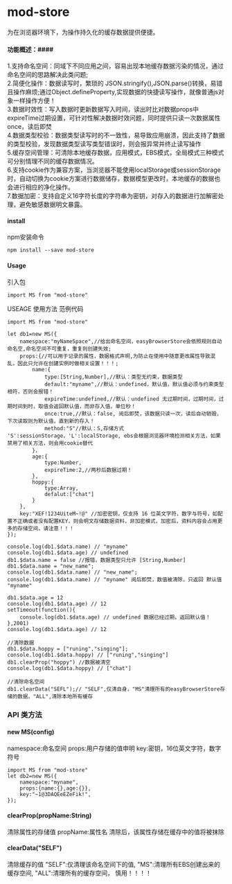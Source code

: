 # mod-store #

为在浏览器环境下，为操作持久化的缓存数据提供便捷。<br>

#### 功能概述：####
1.支持命名空间：同域下不同应用之间，容易出现本地缓存数据污染的情况，通过命名空间的思路解决此类问题;<br>
2.简便化操作：数据读写时，繁琐的 JSON.stringify(),JSON.parse()转换，易错且操作麻烦;通过Object.defineProperty,实现数据的快捷读写操作，就像普通js对象一样操作方便！<br>
3.数据时效性：写入数据时更新数据写入时间，读出时比对数据props中expireTime过期设置，可针对性解决数据时效问题，同时提供只读一次数据属性once，读后即焚<br>
4.数据类型校验：数据类型读写时的不一致性，易导致应用崩溃，因此支持了数据的类型校验，发现数据类型读写类型错误时，则会报异常并终止读写操作<br>
5.缓存空间管理：可清除本地缓存数据，应用模式，EBS模式，全局模式三种模式可分别情理不同的缓存数据情况。<br>
6.支持cookie作为兼容方案，当浏览器不能使用localStorage或sessionStorage时，自动切换为cookie方案进行数据储存，数据模型更改时，本地缓存的数据也会进行相应的净化操作。<br>
7.数据加密：支持自定义16字符长度的字符串为密钥，对存入的数据进行加解密处理，避免敏感数据明文暴露。<br>
#### install ####
npm安装命令
```
npm install --save mod-store
```

#### Usage ####

引入包
```
import MS from "mod-store"
```

USEAGE 使用方法 范例代码

```
import MS from "mod-store"

let db1=new MS({
    namespace:"myNameSpace",//给出命名空间，easyBrowserStore会依照规则自动命名空,命名空间不可重复，重复则创建失效;
    props:{//可以用于记录的属性，数据格式声明,为防止在使用中随意更改属性导致混乱，因此只允许在创建实例时做相关设置！！！;
        name:{
            type:[String,Number],//默认：类型无约束，数据类型
            default:"myname",//默认：undefined，默认值，默认值必须与约束类型相符，否则会报错！
            expireTime:undefined,//默认：undefined 无过期时间，过期时间，过期时间到时，取值会返回默认值，而非存入值，单位秒！
            once:true,//默认：false, 阅后即焚，该数据只读一次，读后自动销毁，下次读取则为默认值，直到新的存入！
            method:"S"//默认：S,存储方式 'S':sessionStorage，'L':localStorage, ebs会根据浏览器环境检测相关方法，如果禁用了相关方法，则会用cookie替代
        }，
        age:{
            type:Number,
            expireTime:2,//两秒后数据过期！
        },
        hoppy:{
            type:Array,
            defalut:["chat"]
        }
    },
    key:"XEF!1234UiteM~!@" //加密密钥，仅支持 16 位英文字符，数字与符号，如配置不正确或者没有配置KEY，则会明文存储数据资料，非加密模式，加密后，资料内容会占用更多的存储空间，请注意！！！
});

console.log(db1.$data.name) // "myname"
console.log(db1.$data.age) // undefined
db1.$data.name = false //报错，数据类型只允许 [String,Number]
db1.$data.name = "new_name";
console.log(db1.$data.name) // "new_name";
console.log(db1.$data.name) // "myname" 阅后即焚，数值被清除，只返回 默认值 "myname"

db1.$data.age = 12
console.log(db1.$data.age) // 12
setTimeout(function(){
    console.log(db1.$data.age) // undefined 数据已经过期，返回默认值！
},2001)
console.log(db1.$data.age) // 12

//清除数据
db1.$data.hoppy = ["runing","singing"];
console.log(db1.$data.hoppy) // ["runing","singing"]
db1.clearProp("hoppy") //数据被清空
console.log(db1.$data.hoppy) // ["chat"]

//清除命名空间
db1.clearData("SEFL");// "SELF",仅清自身，"MS"清理所有的easyBrowserStore存储的数据，"ALL",清除本地所有缓存 
```

### API 类方法 ###
#### new MS(config)<br> ####
namespace:命名空间
props:用户存储的值申明
key:密钥，16位英文字符，数字符号

```
import MS from "mod-store"
let db2=new MS({
    namespace:"myname",
    props:{name:{},age:{}},
    key:"~1@3DAQEeEZeFik!",
});
```
####  clearProp(propName:String) #### 
清除属性的存储值
propName:属性名
清除后，该属性存储在缓存中的值将被抹除

####  clearData("SELF") #### 
清除缓存的值
"SELF":仅清理该命名空间下的值,
"MS":清理所有EBS创建出来的缓存空间,
"ALL":清理所有的缓存空间， 慎用！！！！
